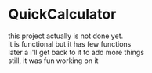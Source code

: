 # QuickCalculator

this project actually is not done yet.</br>
it is functional but it has few functions</br>
later a i'll get back to it to add more things</br>
still, it was fun working on it
